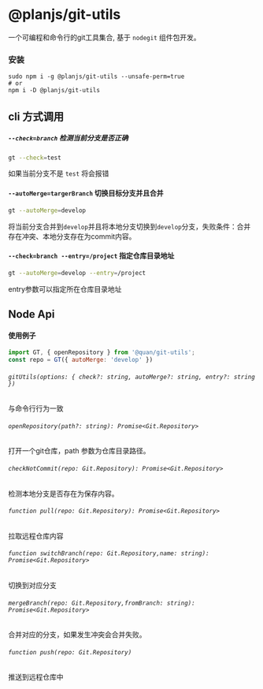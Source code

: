 # @planjs/git-utils
一个可编程和命令行的git工具集合, 基于 `nodegit` 组件包开发。

### 安装
```
sudo npm i -g @planjs/git-utils --unsafe-perm=true
# or
npm i -D @planjs/git-utils
```

## cli 方式调用

##### `--check=branch` 检测当前分支是否正确
```bash
gt --check=test
```
如果当前分支不是 `test` 将会报错


#### `--autoMerge=targerBranch` 切换目标分支并且合并
```bash
gt --autoMerge=develop
```
将当前分支合并到`develop`并且将本地分支切换到`develop`分支，失败条件：合并存在冲突、本地分支存在为commit内容。

#### `--check=branch --entry=/project` 指定仓库目录地址
```bash
gt --autoMerge=develop --entry=/project
```
entry参数可以指定所在仓库目录地址

## Node Api
#### 使用例子

```javascript
import GT, { openRepository } from '@quan/git-utils';
const repo = GT({ autoMerge: 'develop' })
```

###### `gitUtils(options: { check?: string, autoMerge?: string, entry?: string })`
与命令行行为一致


###### `openRepository(path?: string): Promise<Git.Repository>`
打开一个git仓库，path 参数为仓库目录路径。

###### `checkNotCommit(repo: Git.Repository): Promise<Git.Repository>`
检测本地分支是否存在为保存内容。

###### `function pull(repo: Git.Repository): Promise<Git.Repository>`
拉取远程仓库内容

###### `function switchBranch(repo: Git.Repository,name: string): Promise<Git.Repository>`
切换到对应分支

###### `mergeBranch(repo: Git.Repository,fromBranch: string): Promise<Git.Repository> `
合并对应的分支，如果发生冲突会合并失败。

###### `function push(repo: Git.Repository)`
推送到远程仓库中
